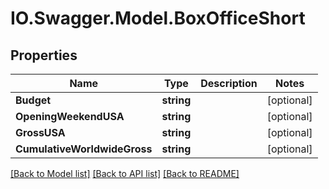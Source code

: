 # IO.Swagger.Model.BoxOfficeShort
## Properties

Name | Type | Description | Notes
------------ | ------------- | ------------- | -------------
**Budget** | **string** |  | [optional] 
**OpeningWeekendUSA** | **string** |  | [optional] 
**GrossUSA** | **string** |  | [optional] 
**CumulativeWorldwideGross** | **string** |  | [optional] 

[[Back to Model list]](../README.md#documentation-for-models) [[Back to API list]](../README.md#documentation-for-api-endpoints) [[Back to README]](../README.md)

